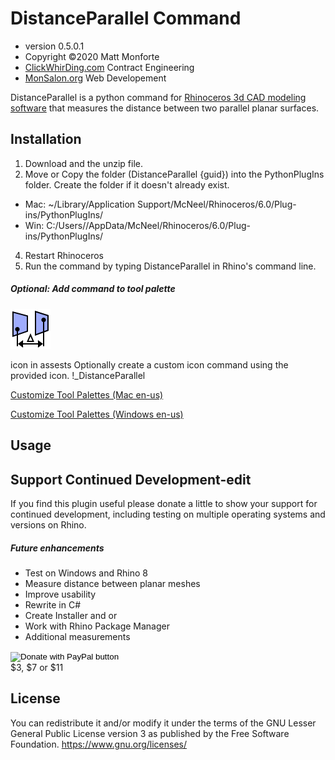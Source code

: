 # DistanceParallel Command
* version 0.5.0.1
* Copyright &copy;2020 Matt Monforte
* [ClickWhirDing.com](https://ClickWhirDing.com) Contract Engineering
* [MonSalon.org](https://monsalon.org) Web Developement

DistanceParallel is a python command for [Rhinoceros 3d CAD modeling software](https://www.rhino3d.com) that measures the distance between two parallel planar surfaces.

## Installation

1. Download and the unzip file.
2. Move or Copy the folder (DistanceParallel {guid}) into the PythonPlugIns folder. Create the folder if it doesn't already exist.
  * Mac: ~/Library/Application Support/McNeel/Rhinoceros/6.0/Plug-ins/PythonPlugIns/
  * Win: C:/Users/<username>/AppData/McNeel/Rhinoceros/6.0/Plug-ins/PythonPlugIns/
4. Restart Rhinoceros
5. Run the command by typing DistanceParallel in Rhino's command line.

##### Optional: Add command to tool palette
![](/assets/icons/Distance_Parallel_Icon.png?raw=true)

icon in assests
Optionally create a custom icon command using the provided icon.
!_DistanceParallel

[Customize Tool Palettes (Mac en-us)](https://docs.mcneel.com/rhino/6mac/help/en-us/index.htm#macpreferencesandsettings/commands.htm)

[Customize Tool Palettes (Windows en-us)](https://docs.mcneel.com/rhino/7/help/en-us/index.htm#toolbarsandmenus/customize_toolbars.htm)


## Usage


## Support Continued Development-edit
If you find this plugin useful please donate a little to show your support for continued development, including testing on multiple operating systems and versions on Rhino.

##### Future enhancements
* Test on Windows and Rhino 8
* Measure distance between planar meshes
* Improve usability
* Rewrite in C#
* Create Installer and or
* Work with Rhino Package Manager
* Additional measurements

<form action="https://www.paypal.com/donate" method="post" target="_top">
<input type="hidden" name="hosted_button_id" value="ME5KQ5YZJ9VM2" />
<input type="image" src="https://www.paypalobjects.com/en_US/i/btn/btn_donate_SM.gif" border="0" name="submit" title="PayPal - The safer, easier way to pay online!" alt="Donate with PayPal button" />
<img alt="" border="0" src="https://www.paypal.com/en_US/i/scr/pixel.gif" width="1" height="1" />
</form>
$3, $7 or $11

## License

You can redistribute it and/or modify it under the terms of the GNU Lesser General Public License version 3 as published by the Free Software Foundation. https://www.gnu.org/licenses/
